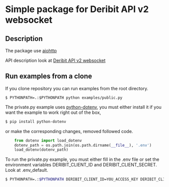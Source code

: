 # Simple package for Deribit API v2 websocket

## Description
The package use [aiohttp](https://aiohttp.readthedocs.io) 

API description look at [Deribit API v2 websocket](https://docs.deribit.com/v2/?python#json-rpc)



## Run examples from a clone

If you clone repository you can run examples from the root directory.
```.env
$ PYTHONPATH=.:$PYTHONPATH python examples/public.py
```

The private.py example uses [python-dotenv](https://github.com/theskumar/python-dotenv), you must either install it if you want the example to work right out of the box,
```bash
$ pip install python-dotenv
```
or make the corresponding changes, removed followed code.
```python
    from dotenv import load_dotenv
    dotenv_path = os.path.join(os.path.dirname(__file__), '.env')
    load_dotenv(dotenv_path)
```
To run the private.py example, you must either fill in the .env file or set the environment variables DERIBIT_CLIENT_ID and DERIBIT_CLIENT_SECRET. Look at .env_default. 
```bash
$ PYTHONPATH=.:$PYTHONPATH DERIBIT_CLIENT_ID=YOU_ACCESS_KEY DERIBIT_CLIENT_SECRET=YOU_ACCESS_SECRET python examples/private.py
```

